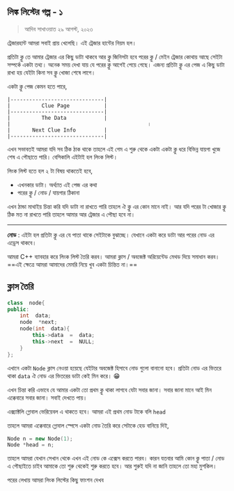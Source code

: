 ## লিঙ্ক লিস্টের গল্প - ১

> আদিব সাখাওয়াত
> ২৯ আগস্ট, ২০২৩

ট্রেজারহান্ট আমরা সবাই প্রায় খেলেছি। এই ট্রেজার হান্টের নিয়ম হল। 

প্রতিটা ক্লু তে আমার ট্রেজার এর কিছু ডাটা থাকবে আর ক্লু জিনিসটা হবে পরের ক্লু / মেইন ট্রেজার কোথায় আছে সেইটা সম্পর্কে একটা তথ্য। অনেক সময় দেখা যায় যে পরের ক্লু আগেই পেয়ে গেছে। এজন্য প্রতিটা ক্লু এর পেজ এ কিছু ডাটা রাখা হয় যেইটা কিনা সব ক্লু খোজা শেষে লাগে। 

একটা ক্লু পেজ কেমন হতে পারে, 

```
|------------------------------|
|          Clue Page           |
|------------------------------|
|          The Data            |
|							                 ।
|       Next Clue Info         |
|------------------------------|
```
এখন সভাবতই আমরা যদি সব ঠিক ঠাক থাকে তাহলে এই গেম এ শুরু থেকে একটা একটা ক্লু ধরে বিভিন্ন যায়গা খুজে শেষ এ পৌছাতে পারি। বেসিকালি এইটাই হল লিংক লিস্ট। 

লিংক লিস্ট হতে হল ২ টা বিষয় থাকতেই হবে, 

- এখনকার ডাটা। অর্থ্যাত এই পেজ এর কথা
- পরের ক্লু / নোড / যায়গার ঠিকানা

এখন ঠান্ডা মাথাইয় চিন্তা করি যদি ডাটা না রাখতে পারি তাহলে ঐ ক্লু এর কোন মানে নাই। আর যদি পরের টা খোজার ক্লু ঠিক মত না রাখতে পারি তাহলে আমার আর ট্রেজার এ পৌছা হবে না। 

<hr>

__নোড__ : এইটা হল প্রতিটা ক্লু এর যে পাতা থাকে সেইটাকে বুঝাচ্ছে। যেখানে একটা করে ডাটা আর পরের নোড এর এড্রেস থাকবে। 

আমরা C++ ব্যাবহার করে লিংক লিস্ট তৈরি করব। আমরা ক্লাস / অবজেক্ট অরিয়েন্টেড মেথড দিয়ে সমাধান করব। ==এই ক্ষেত্রে আমরা আমাদের মেমরি নিয়ে খুব একটা চিন্তিত না।==

## ক্লাস তৈরি

```cpp
class  node{
public:
	int  data;
	node  *next;
	node(int  data){
		this->data  =  data;
		this->next  =  NULL;
	}
};
```

এখানে একটা `Node` ক্লাস নেওয়া হয়েছে যেইটার অবজেক্ট হিসাবে নোড গুলো বানানো হবে। প্রতিটা নোড এর ভিতরে থাকা `data` ঐ নোড এর ভিতরের ডাটা কেই মিন করে। 😁

এখন চিন্তা করি এভাবে যে আমার একটা তো প্রথম ক্লু থাকা লাগবে যেটা সবার জানা। সবার জানা মানে আই মিন এক্কেবারে সবার জানা। সবাই দেখতে পায়।

এক্স্যাক্টলি গ্লোবাল ভেরিয়েবল এ থাকতে হবে। আমরা এই প্রথম নোড টাকে বলি `head`

তাহলে আমরা এক্কেবারে গ্লোবাল স্পেসে একটা নোড তৈরি করে সেটাকে হেড বানিয়ে দিই, 

```cpp
Node n = new Node(1);
Node *head = n;
```

তাহলে আমরা যেখান সেখান থেকে এখন এই নোড কে এক্সেস করতে পারব। কারন যতবার আমি কোন ক্লু পাতা / নোড এ পৌছাইতে চাইব আমাকে তো শুরু থেকেই শুরু করতে হবে। আর শুরুই যদি না জানি তাহলে তো মহা মুশকিল। 

পরের লেখায় আমরা লিংক লিস্টের কিছু ফাংশন দেখব 

